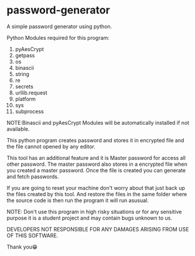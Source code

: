 # password-generator
A simple password generator using python.

Python Modules required for this program:
  1. pyAesCrypt 
  2. getpass
  3. os
  4. binascii   
  5. string
  6. re
  7. secrets
  8. urllib.request
  9. platform
 10. sys
 11. subprocess


NOTE:Binascii and pyAesCrypt Modules will be automatically installed if not available.

This python program creates password and stores it in encrypted file and the file cannot opened by any editor. 

This tool has an additional feature and it is Master password for access all other password. The master password also stores in a encrypted file when you created a master password. Once the file is created you can generate and fetch passwords.

If you are going to reset your machine don't worry about that just back up the files created by this tool. And restore the files in the same folder where the source code is then run the program it will run asusual. 

NOTE: Don't use this program in high risky situations or for any sensitive purpose it is a student project and may contain bugs unknown to us. 

DEVELOPERS NOT RESPONSIBLE FOR ANY DAMAGES ARISING FROM USE OF THIS SOFTWARE.

Thank you😁
